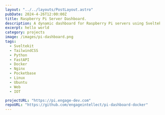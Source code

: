 ```yaml
---
layout: "../../layouts/PostLayout.astro"
pubDate: 2024-4-26T12:00:00Z
title: Raspberry Pi Server Dashboard.
description: A dynamic dashboard for Raspberry Pi servers using Sveltekit, Python, Web Sockets, FastAPI, and Docker.
excerpt: hello world
category: projects
image: /images/pi-dashboard.png
tags:
  - Sveltekit
  - TailwindCSS
  - Python
  - FastAPI
  - Docker
  - Nginx
  - Pocketbase
  - Linux
  - Ubuntu
  - Web
  - IOT

projectURL: "https://pi.engage-dev.com"
repoURL: "https://github.com/engageintellect/pi-dashboard-docker"
---
```

